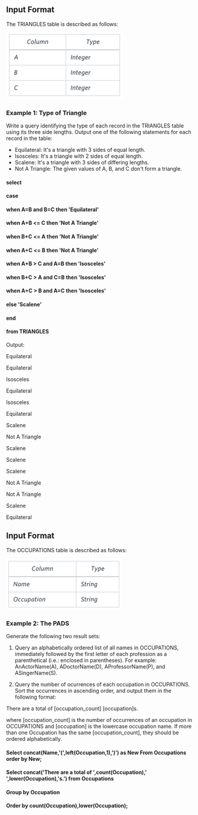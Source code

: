 ## Input Format

The TRIANGLES table is described as follows:

![alt text](https://github.com/vectormars/Hackerrank/blob/master/SQL/Advanced%20Select/TRIANGLES.png)

### Example 1: Type of Triangle

Write a query identifying the type of each record in the TRIANGLES table using its three side lengths. Output one of the following statements for each record in the table:

* Equilateral: It's a triangle with 3 sides of equal length.
* Isosceles: It's a triangle with 2 sides of equal length.
* Scalene: It's a triangle with 3 sides of differing lengths.
* Not A Triangle: The given values of A, B, and C don't form a triangle.

#### select
#### 	case
#### 		when A=B and B=C then 'Equilateral'
#### 		when A+B <= C then 'Not A Triangle'
#### 		when B+C <= A then 'Not A Triangle'
#### 		when A+C <= B then 'Not A Triangle'	
#### 		when A+B > C and A=B then 'Isosceles'
#### 		when B+C > A and C=B then 'Isosceles'
#### 		when A+C > B and A=C then 'Isosceles'
#### 		else 'Scalene'
#### 	end
#### from TRIANGLES 

Output:

Equilateral 

Equilateral 

Isosceles 

Equilateral 

Isosceles 

Equilateral 

Scalene 

Not A Triangle 

Scalene 

Scalene 

Scalene 

Not A Triangle 

Not A Triangle 

Scalene 

Equilateral 

## Input Format

The OCCUPATIONS table is described as follows:

![alt text](https://github.com/vectormars/Hackerrank/blob/master/SQL/Advanced%20Select/OCCUPATIONS.png)

### Example 2: The PADS

Generate the following two result sets:

1. Query an alphabetically ordered list of all names in OCCUPATIONS, immediately followed by the first letter of each profession as a parenthetical (i.e.: enclosed in parentheses). For example: AnActorName(A), ADoctorName(D), AProfessorName(P), and ASingerName(S).

2. Query the number of ocurrences of each occupation in OCCUPATIONS. Sort the occurrences in ascending order, and output them in the following format: 

There are a total of [occupation_count] [occupation]s.

where [occupation_count] is the number of occurrences of an occupation in OCCUPATIONS and [occupation] is the lowercase occupation name. If more than one Occupation has the same [occupation_count], they should be ordered alphabetically.

#### Select concat(Name,'(',left(Occupation,1),')') as New From Occupations order by New;
#### Select concat('There are a total of ',count(Occupation),' ',lower(Occupation),'s.') from Occupations 
#### Group by Occupation
#### Order by count(Occupation),lower(Occupation);



